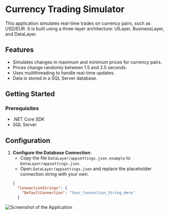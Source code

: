 # Currency Trading Simulator

This application simulates real-time trades on currency pairs, such as USD/EUR.
It is built using a three-layer architecture: UILayer, BusinessLayer, and DataLayer.

## Features

- Simulates changes in maximum and minimum prices for currency pairs.
- Prices change randomly between 1.5 and 2.5 seconds.
- Uses multithreading to handle real-time updates.
- Data is stored in a SQL Server database.

## Getting Started

### Prerequisites

- .NET Core SDK
- SQL Server
  
## Configuration

1. **Configure the Database Connection**:
   - Copy the file `DataLayer/appsettings.json.example` to `DataLayer/appsettings.json`.
   - Open `DataLayer/appsettings.json` and replace the placeholder connection string with your own.
   ```json
   {
     "ConnectionStrings": {
       "DefaultConnection": "Your_Connection_String_Here"
     }

![Screenshot of the Application](screenshoot.png)
   




